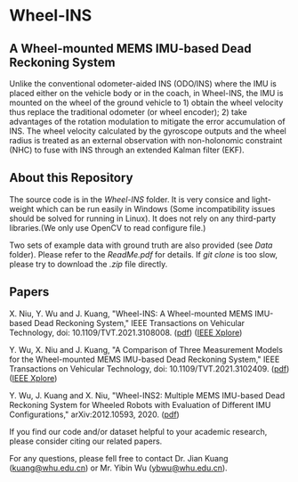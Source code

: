 # Wheel-INS
## A Wheel-mounted MEMS IMU-based Dead Reckoning System

Unlike the conventional odometer-aided INS (ODO/INS) where the IMU is placed either on the vehicle body or in the coach, in Wheel-INS, the IMU is mounted on the wheel of the ground vehicle to 1) obtain the wheel velocity thus replace the traditional odometer (or wheel encoder); 2) take advantages of the rotation modulation to mitigate the error accumulation of INS. The wheel velocity calculated by the gyroscope outputs and the wheel radius is treated as an external observation with non-holonomic constraint (NHC) to fuse with INS through an extended Kalman filter (EKF).

## About this Repository
The source code is in the *Wheel-INS* folder. It is very consice and light-weight which can be run easily in Windows (Some incompatibility issues should be solved for running in Linux). It does not rely on any third-party libraries.(We only use OpenCV to read configure file.)

Two sets of example data with ground truth are also provided (see *Data* folder). Please refer to the *ReadMe.pdf* for details. If *git clone* is too slow, please try to download the *.zip* file directly.

## Papers
X. Niu, Y. Wu and J. Kuang, "Wheel-INS: A Wheel-mounted MEMS IMU-based Dead Reckoning System," IEEE Transactions on Vehicular Technology, doi: 10.1109/TVT.2021.3108008. ([pdf](http://i2nav.cn/ueditor/jsp/upload/file/20210905/1630804325780076093.pdf)) ([IEEE Xplore](https://ieeexplore.ieee.org/document/9524467))

Y. Wu, X. Niu and J. Kuang, "A Comparison of Three Measurement Models for the Wheel-mounted MEMS IMU-based Dead Reckoning System," IEEE Transactions on Vehicular Technology, doi: 10.1109/TVT.2021.3102409. ([pdf](http://i2nav.cn/ueditor/jsp/upload/file/20210905/1630804728655046341.pdf)) ([IEEE Xplore](https://ieeexplore.ieee.org/document/9508199))

Y. Wu, J. Kuang and X. Niu, "Wheel-INS2: Multiple MEMS IMU-based Dead Reckoning System for Wheeled Robots with Evaluation of Different IMU Configurations," arXiv:2012.10593, 2020. ([pdf](https://arxiv.org/abs/2012.10593))

If you find our code and/or dataset helpful to your academic research, please consider citing our related papers.

For any questions, please fell free to contact Dr. Jian Kuang (kuang@whu.edu.cn) or Mr. Yibin Wu (ybwu@whu.edu.cn).
